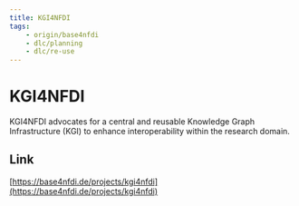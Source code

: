 ```yaml
---
title: KGI4NFDI
tags:
    - origin/base4nfdi
    - dlc/planning
    - dlc/re-use
---
```

# KGI4NFDI
KGI4NFDI advocates for a central and reusable Knowledge Graph Infrastructure (KGI) to enhance interoperability within the research domain.

## Link
[https://base4nfdi.de/projects/kgi4nfdi](https://base4nfdi.de/projects/kgi4nfdi)